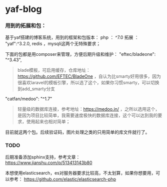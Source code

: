 # yaf-blog
### 用到的拓展和包：
基于yaf搭建的博客系统，用到的框架和包版本：
php ： ^7.0
拓展 ： 
"yaf":^3.2.0,
redis ，mysqli这两个无特殊要求；

下面的包都是用composer来管理，方便后期升级和维护：
"eftec/bladeone": "^3.43",
> blade模板，可启用缓存，仓库地址：https://github.com/EFTEC/BladeOne ，自认为比smarty好用很多，因为很喜欢laravel的模板引擎，所以选了这个，如果你习惯smarty，可以切换到add_smarty分支

"catfan/medoo": "^1.7"
> 轻量级的数据库连接，参考地址：https://medoo.in/ ，之所以选用这个，是因为项目比较简单，我需要速度极快的数据库连接，这个可以达到我的要求，使用起来也相对简单；

目前就这两个包。后续验证码，图片处理之类的只用简单的库文件就行了。

### TODO
后期准备添加sphinx支持，参考文章：
https://www.jianshu.com/p/513413143b80

本想使用elasticsearch，es对服务器要求比较高，不太划算，如果你想要用，可以参考：
https://github.com/elastic/elasticsearch-php